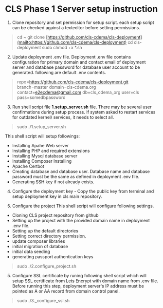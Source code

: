 # CLS Phase 1 Server setup instruction

 1. Clone repository and set permission for setup script. each setup script can be checked against a texteditor before setting permissions.
 
> cd ~ git clone  [https://github.com/cls-cdema/cls-deployment](mailto:https://github.com/cls-cdema/cls-deployment)
> cd cls-deployment 
> sudo chmod +x *.sh

2. Update deployment .env file. Deployment .env file contains configuration for primary domain and contact email of deployment server and database password for database user account to be generated. following are default .env contents.

> repo=https://github.com/cls-cdema/cls-deployment.git
> branch=master
> domain=cls-cdema.org
> contact=e2ecdema@gmail.com
> db=cls_cdema_org
> user=cls
> pass=somedbpassword

3. Run shell script file **1\.setup_server.sh** file. There may be several user confirmations during setup process. If system asked to restart services for outdated kernel/ services, it needs to select all.

> sudo ./1.setup_server.sh

This shell script will setup followings:
 - Installing Apahe Web server 
 - Installing PHP and required extensions  
 - Installing Mysql database server 
 - Installing Composer Installing   
  - Apache Certbot 
  - Creating database and database user. Database name and database password must be the same as defined in deployment .env file.
  - Generating SSH key if not already exists.

 4. Configure the deployment key - Copy the public key from terminal and setup deployment key in cls main repository.

 5. Configure the project
 This shell script will configure following settings.
 - Cloning CLS project repository from github 
 - Setting up the project with the provided domain name in deployment .env file. 
 - Setting up the default directories
 - Setting correct directory permission.
 - update composer libraries
 - initial migration of database
 - initial data seeding
 - generating passport authentication keys

> sudo ./2.configure_project.sh

5. Configure SSL certificate by runing following shell script which will setup SSL certificate from Lets Encrypt with domain name from .env file. Before running this step, deployment server's IP address must be pointed as A or AA record from domain control panel.

>  sudo ./3._configure_ssl.sh